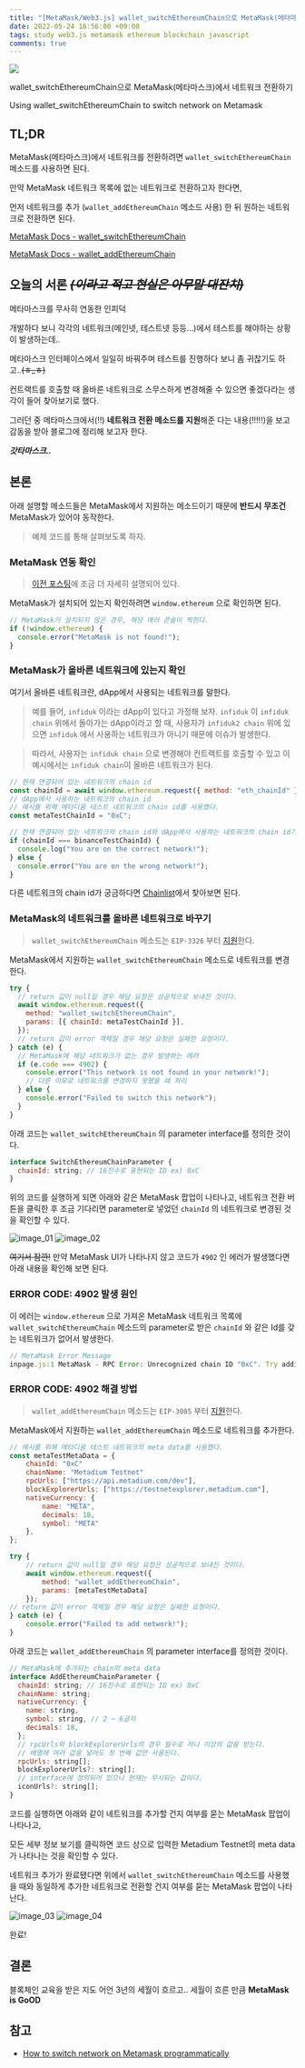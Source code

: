 ```yaml
---
title: "[MetaMask/Web3.js] wallet_switchEthereumChain으로 MetaMask(메타마스크)에서 네트워크 전환하기"
date: 2022-05-24 16:56:00 +09:00
tags: study web3.js metamask ethereum blockchain javascript
comments: true
---
```


<a href="https://hits.seeyoufarm.com"><img src="https://hits.seeyoufarm.com/api/count/incr/badge.svg?url=https://infiduk.github.io/2022/05/24/metamask.html&count_bg=%23EDD513&title_bg=%23555555&icon=&icon_color=%23E7E7E7&title=%E2%9C%A8+page+view+%E2%9C%A8&edge_flat=false" /></a>

wallet_switchEthereumChain으로 MetaMask(메타마스크)에서 네트워크 전환하기

Using wallet_switchEthereumChain to switch network on Metamask

## TL;DR

MetaMask(메타마스크)에서 네트워크를 전환하려면 `wallet_switchEthereumChain` 메소드를 사용하면 된다.

만약 MetaMask 네트워크 목록에 없는 네트워크로 전환하고자 한다면,

먼저 네트워크를 추가 (`wallet_addEthereumChain` 메소드 사용) 한 뒤 원하는 네트워크로 전환하면 된다.

[MetaMask Docs - wallet_switchEthereumChain](https://docs.metamask.io/guide/rpc-api.html#wallet-switchethereumchain)

[MetaMask Docs - wallet_addEthereumChain](https://docs.metamask.io/guide/rpc-api.html#wallet-addethereumchain)

## 오늘의 서론 _~~(이라고 적고 현실은 아무말 대잔치)~~_

메타마스크를 무사히 연동한 인피덕

개발하다 보니 각각의 네트워크(메인넷, 테스트넷 등등…)에서 테스트를 해야하는 상황이 발생하는데..

메타마스크 인터페이스에서 일일히 바꿔주며 테스트를 진행하다 보니 좀 귀찮기도 하고..~~(ㅎ\_ㅎ)~~

컨트랙트를 호출할 때 올바른 네트워크로 스무스하게 변경해줄 수 있으면 좋겠다라는 생각이 들어 찾아보기로 했다.

그러던 중 메타마스크에서(!!) **네트워크 전환 메소드를 지원**해준 다는 내용(!!!!!)을 보고 감동을 받아 블로그에 정리해 보고자 한다.

**_갓타마스크.._**

## 본론

아래 설명할 메소드들은 MetaMask에서 지원하는 메소드이기 때문에 **반드시** **무조건** MetaMask가 있어야 동작한다.

> 예제 코드를 통해 살펴보도록 하자.

### MetaMask 연동 확인

> [이전 포스팅](https://infiduk.github.io/2022/05/03/web3js.html)에 조금 더 자세히 설명되어 있다.

MetaMask가 설치되어 있는지 확인하려면 `window.ethereum` 으로 확인하면 된다.

```javascript
// MetaMask가 설치되지 않은 경우, 해당 에러 콘솔이 찍힌다.
if (!window.ethereum) {
  console.error("MetaMask is not found!");
}
```

### MetaMask가 올바른 네트워크에 있는지 확인

여기서 올바른 네트워크란, dApp에서 사용되는 네트워크를 말한다.

> 예를 들어, `infiduk` 이라는 dApp이 있다고 가정해 보자.
> `infiduk` 이 `infiduk chain` 위에서 돌아가는 dApp이라고 할 때, 사용자가 `infiduk2 chain` 위에 있으면 `infiduk` 에서 사용하는 네트워크가 아니기 때문에 이슈가 발생한다.

> 따라서, 사용자는 `infiduk chain` 으로 변경해야 컨트랙트를 호출할 수 있고 이 예시에서는 `infiduk chain`이 올바른 네트워크가 된다.

```javascript
// 현재 연결되어 있는 네트워크의 chain id
const chainId = await window.ethereum.request({ method: "eth_chainId" });
// dApp에서 사용하는 네트워크의 chain id
// 예시를 위해 메타디움 테스트 네트워크의 chain id를 사용했다.
const metaTestChainId = "0xC";

// 현재 연결되어 있는 네트워크의 chain id와 dApp에서 사용하는 네트워크의 chain id가 같은지 확인한다.
if (chainId === binanceTestChainId) {
  console.log("You are on the correct network!");
} else {
  console.error("You are on the wrong network!");
}
```

다른 네트워크의 chain id가 궁금하다면 [Chainlist](https://chainlist.org/)에서 찾아보면 된다.

### MetaMask의 네트워크를 올바른 네트워크로 바꾸기

> `wallet_switchEthereumChain` 메소드는 `EIP-3326` 부터 [지원](https://ethereum-magicians.org/t/eip-3326-wallet-switchethereumchain/5471)한다.

MetaMask에서 지원하는 `wallet_switchEthereumChain` 메소드로 네트워크를 변경한다.

```javascript
try {
  // return 값이 null일 경우 해당 요청은 성공적으로 보내진 것이다.
  await window.ethereum.request({
    method: "wallet_switchEthereumChain",
    params: [{ chainId: metaTestChainId }],
  });
  // return 값이 error 객체일 경우 해당 요청은 실패한 요청이다.
} catch (e) {
  // MetaMask에 해당 네트워크가 없는 경우 발생하는 에러
  if (e.code === 4902) {
    console.error("This network is not found in your network!");
    // 다른 이유로 네트워크를 변경하지 못했을 때 처리
  } else {
    console.error("Failed to switch this network");
  }
}
```

아래 코드는 `wallet_switchEthereumChain` 의 parameter interface를 정의한 것이다.

```javascript
interface SwitchEthereumChainParameter {
  chainId: string; // 16진수로 표현되는 ID ex) 0xC
}
```

위의 코드를 실행하게 되면 아래와 같은 MetaMask 팝업이 나타나고,
네트워크 전환 버튼을 클릭한 후 조금 기다리면 parameter로 넣었던 `chainId` 의 네트워크로 변경된 것을 확인할 수 있다.

![image_01](https://user-images.githubusercontent.com/48206157/169980164-c9e12718-aab8-4cf7-8ab7-0d8efff79e20.png)
![image_02](https://user-images.githubusercontent.com/48206157/169980182-1b1e1b3b-2062-4759-8a35-b3db92367491.png)

~~여기서 잠깐!~~ 만약 MetaMask UI가 나타나지 않고 코드가 `4902` 인 에러가 발생했다면 아래 내용을 확인해 보면 된다.

### ERROR CODE: 4902 발생 원인

이 에러는 `window.ethereum` 으로 가져온 MetaMask 네트워크 목록에 `wallet_switchEthereumChain` 메소드의 parameter로 받은 `chainId` 와 같은 Id를 갖는 네트워크가 없어서 발생한다.

```javascript
// MetaMask Error Message
inpage.js:1 MetaMask - RPC Error: Unrecognized chain ID "0xC". Try adding the chain using wallet_addEthereumChain first.
```

### ERROR CODE: 4902 해결 방법

> `wallet_addEthereumChain` 메소드는 `EIP-3085` 부터 [지원](https://eips.ethereum.org/EIPS/eip-3085)한다.

MetaMask에서 지원하는 `wallet_addEthereumChain` 메소드로 네트워크를 추가한다.

```javascript
// 예시를 위해 메타디움 테스트 네트워크의 meta data를 사용했다.
const metaTestMetaData = {
	chainId: "0xC"
	chainName: "Metadium Testnet"
	rpcUrls: ["https://api.metadium.com/dev"],
	blockExplorerUrls: ["https://testnetexplorer.metadium.com"],
	nativeCurrency: {
		name: "META",
		decimals: 18,
		symbol: "META"
	},
};

try {
	// return 값이 null일 경우 해당 요청은 성공적으로 보내진 것이다.
	await window.ethereum.request({
		method: "wallet_addEthereumChain",
		params: [metaTestMetaData]
	});
// return 값이 error 객체일 경우 해당 요청은 실패한 요청이다.
} catch (e) {
	console.error("Failed to add network!");
}
```

아래 코드는 `wallet_addEthereumChain` 의 parameter interface를 정의한 것이다.

```javascript
// MetaMask에 추가되는 chain의 meta data
interface AddEthereumChainParameter {
  chainId: string; // 16진수로 표현되는 ID ex) 0xC
  chainName: string;
  nativeCurrency: {
    name: string,
    symbol: string, // 2 ~ 6글자
    decimals: 18,
  };
  // rpcUrls와 blockExplorerUrls의 경우 필수로 하나 이상의 값을 받는다.
  // 배열에 여러 값을 넣어도 첫 번째 값만 사용된다.
  rpcUrls: string[];
  blockExplorerUrls?: string[];
  // interface에 정의되어 있으나 현재는 무시되는 값이다.
  iconUrls?: string[];
}
```

코드를 실행하면 아래와 같이 네트워크를 추가할 건지 여부를 묻는 MetaMask 팝업이 나타나고,

모든 세부 정보 보기를 클릭하면 코드 상으로 입력한 Metadium Testnet의 meta data가 나타나는 것을 확인할 수 있다.

네트워크 추가가 완료됐다면 위에서 `wallet_switchEthereumChain` 메소드를 사용했을 때와 동일하게 추가한 네트워크로 전환할 건지 여부를 묻는 MetaMask 팝업이 나타난다.

![image_03](https://user-images.githubusercontent.com/48206157/169980204-0c701074-1991-44c0-b915-48a69db24fed.png)
![image_04](https://user-images.githubusercontent.com/48206157/169980220-2616f202-2d2c-46f7-8591-b6e5acc467f8.png)

완료!

## 결론

블록체인 교육을 받은 지도 어언 3년의 세월이 흐르고.. 세월이 흐른 만큼 **MetaMask is GoOD**

## 참고

- [How to switch network on Metamask programmatically](https://davidkathoh.medium.com/programatically-switch-network-on-metamask-e9a44525cab)
